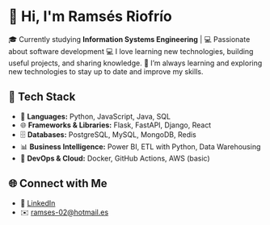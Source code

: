 # 👋 Hi, I'm Ramsés Riofrío  

🎓 Currently studying **Information Systems Engineering** | 💻 Passionate about software development
💻 I love learning new technologies, building useful projects, and sharing knowledge.
🌱 I’m always learning and exploring new technologies to stay up to date and improve my skills.

## 🚀 Tech Stack  
- 🐍 **Languages:** Python, JavaScript, Java, SQL  
- 🌐 **Frameworks & Libraries:** Flask, FastAPI, Django, React  
- 🗄️ **Databases:** PostgreSQL, MySQL, MongoDB, Redis  
- 📊 **Business Intelligence:** Power BI, ETL with Python, Data Warehousing  
- 🐳 **DevOps & Cloud:** Docker, GitHub Actions, AWS (basic)  

## 🌐 Connect with Me  
- 💼 [LinkedIn](https://www.linkedin.com/in/ramses-riofrio-vaca-1856941b0)
- ✉️ ramses-02@hotmail.es
